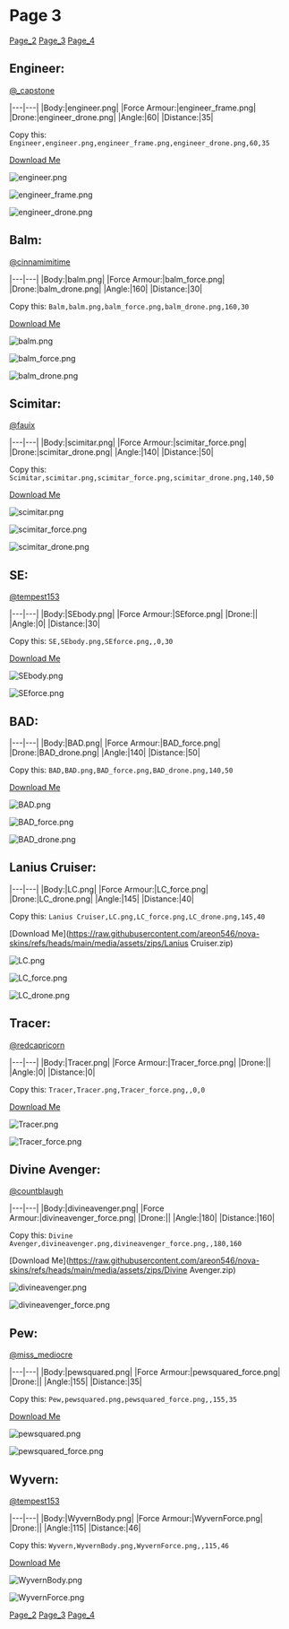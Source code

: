 # Page 3

[Page_2](./Page_2.html)
[Page_3](./Page_3.html)
[Page_4](./Page_4.html)

## **Engineer**:
[@_capstone](https://discord.com/users/551431332253794304)


|---|---|
|Body:|engineer.png|
|Force Armour:|engineer_frame.png|
|Drone:|engineer_drone.png|
|Angle:|60|
|Distance:|35|

Copy this: `Engineer,engineer.png,engineer_frame.png,engineer_drone.png,60,35`

[Download Me](https://raw.githubusercontent.com/areon546/nova-skins/refs/heads/main/media/assets/zips/Engineer.zip)


![engineer.png](https://raw.githubusercontent.com/areon546/nova-skins/refs/heads/main/media/custom_skins/engineer.png)

![engineer_frame.png](https://raw.githubusercontent.com/areon546/nova-skins/refs/heads/main/media/custom_skins/engineer_frame.png)


![engineer_drone.png](https://raw.githubusercontent.com/areon546/nova-skins/refs/heads/main/media/custom_skins/engineer_drone.png)



## **Balm**:
[@cinnamimitime](https://discord.com/users/161502244284530688)


|---|---|
|Body:|balm.png|
|Force Armour:|balm_force.png|
|Drone:|balm_drone.png|
|Angle:|160|
|Distance:|30|

Copy this: `Balm,balm.png,balm_force.png,balm_drone.png,160,30`

[Download Me](https://raw.githubusercontent.com/areon546/nova-skins/refs/heads/main/media/assets/zips/Balm.zip)


![balm.png](https://raw.githubusercontent.com/areon546/nova-skins/refs/heads/main/media/custom_skins/balm.png)

![balm_force.png](https://raw.githubusercontent.com/areon546/nova-skins/refs/heads/main/media/custom_skins/balm_force.png)


![balm_drone.png](https://raw.githubusercontent.com/areon546/nova-skins/refs/heads/main/media/custom_skins/balm_drone.png)



## **Scimitar**:
[@fauix](https://discord.com/users/120018768477945856)


|---|---|
|Body:|scimitar.png|
|Force Armour:|scimitar_force.png|
|Drone:|scimitar_drone.png|
|Angle:|140|
|Distance:|50|

Copy this: `Scimitar,scimitar.png,scimitar_force.png,scimitar_drone.png,140,50`

[Download Me](https://raw.githubusercontent.com/areon546/nova-skins/refs/heads/main/media/assets/zips/Scimitar.zip)


![scimitar.png](https://raw.githubusercontent.com/areon546/nova-skins/refs/heads/main/media/custom_skins/scimitar.png)

![scimitar_force.png](https://raw.githubusercontent.com/areon546/nova-skins/refs/heads/main/media/custom_skins/scimitar_force.png)


![scimitar_drone.png](https://raw.githubusercontent.com/areon546/nova-skins/refs/heads/main/media/custom_skins/scimitar_drone.png)



## **SE**:
[@tempest153](https://discord.com/users/872292077852061736)


|---|---|
|Body:|SEbody.png|
|Force Armour:|SEforce.png|
|Drone:||
|Angle:|0|
|Distance:|30|

Copy this: `SE,SEbody.png,SEforce.png,,0,30`

[Download Me](https://raw.githubusercontent.com/areon546/nova-skins/refs/heads/main/media/assets/zips/SE.zip)


![SEbody.png](https://raw.githubusercontent.com/areon546/nova-skins/refs/heads/main/media/custom_skins/SEbody.png)

![SEforce.png](https://raw.githubusercontent.com/areon546/nova-skins/refs/heads/main/media/custom_skins/SEforce.png)




## **BAD**:



|---|---|
|Body:|BAD.png|
|Force Armour:|BAD_force.png|
|Drone:|BAD_drone.png|
|Angle:|140|
|Distance:|50|

Copy this: `BAD,BAD.png,BAD_force.png,BAD_drone.png,140,50`

[Download Me](https://raw.githubusercontent.com/areon546/nova-skins/refs/heads/main/media/assets/zips/BAD.zip)


![BAD.png](https://raw.githubusercontent.com/areon546/nova-skins/refs/heads/main/media/custom_skins/BAD.png)

![BAD_force.png](https://raw.githubusercontent.com/areon546/nova-skins/refs/heads/main/media/custom_skins/BAD_force.png)


![BAD_drone.png](https://raw.githubusercontent.com/areon546/nova-skins/refs/heads/main/media/custom_skins/BAD_drone.png)



## **Lanius Cruiser**:



|---|---|
|Body:|LC.png|
|Force Armour:|LC_force.png|
|Drone:|LC_drone.png|
|Angle:|145|
|Distance:|40|

Copy this: `Lanius Cruiser,LC.png,LC_force.png,LC_drone.png,145,40`

[Download Me](https://raw.githubusercontent.com/areon546/nova-skins/refs/heads/main/media/assets/zips/Lanius Cruiser.zip)


![LC.png](https://raw.githubusercontent.com/areon546/nova-skins/refs/heads/main/media/custom_skins/LC.png)

![LC_force.png](https://raw.githubusercontent.com/areon546/nova-skins/refs/heads/main/media/custom_skins/LC_force.png)


![LC_drone.png](https://raw.githubusercontent.com/areon546/nova-skins/refs/heads/main/media/custom_skins/LC_drone.png)



## **Tracer**:
[@redcapricorn](https://discord.com/users/889494386721841173)


|---|---|
|Body:|Tracer.png|
|Force Armour:|Tracer_force.png|
|Drone:||
|Angle:|0|
|Distance:|0|

Copy this: `Tracer,Tracer.png,Tracer_force.png,,0,0`

[Download Me](https://raw.githubusercontent.com/areon546/nova-skins/refs/heads/main/media/assets/zips/Tracer.zip)


![Tracer.png](https://raw.githubusercontent.com/areon546/nova-skins/refs/heads/main/media/custom_skins/Tracer.png)

![Tracer_force.png](https://raw.githubusercontent.com/areon546/nova-skins/refs/heads/main/media/custom_skins/Tracer_force.png)




## **Divine Avenger**:
[@countblaugh](https://discord.com/users/208701691279704066)


|---|---|
|Body:|divineavenger.png|
|Force Armour:|divineavenger_force.png|
|Drone:||
|Angle:|180|
|Distance:|160|

Copy this: `Divine Avenger,divineavenger.png,divineavenger_force.png,,180,160`

[Download Me](https://raw.githubusercontent.com/areon546/nova-skins/refs/heads/main/media/assets/zips/Divine Avenger.zip)


![divineavenger.png](https://raw.githubusercontent.com/areon546/nova-skins/refs/heads/main/media/custom_skins/divineavenger.png)

![divineavenger_force.png](https://raw.githubusercontent.com/areon546/nova-skins/refs/heads/main/media/custom_skins/divineavenger_force.png)




## **Pew**:
[@miss_mediocre](https://discord.com/users/251735592734425088)


|---|---|
|Body:|pewsquared.png|
|Force Armour:|pewsquared_force.png|
|Drone:||
|Angle:|155|
|Distance:|35|

Copy this: `Pew,pewsquared.png,pewsquared_force.png,,155,35`

[Download Me](https://raw.githubusercontent.com/areon546/nova-skins/refs/heads/main/media/assets/zips/Pew.zip)


![pewsquared.png](https://raw.githubusercontent.com/areon546/nova-skins/refs/heads/main/media/custom_skins/pewsquared.png)

![pewsquared_force.png](https://raw.githubusercontent.com/areon546/nova-skins/refs/heads/main/media/custom_skins/pewsquared_force.png)




## **Wyvern**:
[@tempest153](https://discord.com/users/872292077852061736)


|---|---|
|Body:|WyvernBody.png|
|Force Armour:|WyvernForce.png|
|Drone:||
|Angle:|115|
|Distance:|46|

Copy this: `Wyvern,WyvernBody.png,WyvernForce.png,,115,46`

[Download Me](https://raw.githubusercontent.com/areon546/nova-skins/refs/heads/main/media/assets/zips/Wyvern.zip)


![WyvernBody.png](https://raw.githubusercontent.com/areon546/nova-skins/refs/heads/main/media/custom_skins/WyvernBody.png)

![WyvernForce.png](https://raw.githubusercontent.com/areon546/nova-skins/refs/heads/main/media/custom_skins/WyvernForce.png)



[Page_2](./Page_2.html)
[Page_3](./Page_3.html)
[Page_4](./Page_4.html)